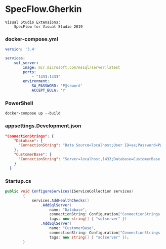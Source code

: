# SpecFlow.Gherkin

    Visual Studio Extensions:
    	SpecFlow for Visual Studio 2019

### docker-compose.yml
```yaml
version: '3.4'

services:
    sql_server:
        image: mcr.microsoft.com/mssql/server:latest
        ports:
            - "1433:1433"
        environment:
            SA_PASSWORD: 'P@ssword'
            ACCEPT_EULA: 'Y'
```

### PowerShell
```shell
docker-compose up --build
```

### appsettings.Development.json
```json
"ConnectionStrings": {
    "Database": {
      "ConnectionString": "Data Source=localhost;User ID=sa;Password=P@ssword;Connect Timeout=30;Encrypt=False;TrustServerCertificate=False;ApplicationIntent=ReadWrite;MultiSubnetFailover=False"
    },
    "CustomerBase": {
      "ConnectionString": "Server=localhost,1433;Database=CustomerBase;User ID=sa;Password=P@ssword"
    }
  }
```

### Startup.cs
```csharp
public void ConfigureServices(IServiceCollection services)
        {
            services.AddHealthChecks()
                .AddSqlServer(
                    name: "Database",
                    connectionString: Configuration["ConnectionStrings:Database:ConnectionString"],
                    tags: new string[] { "sqlserver" })
                .AddSqlServer(
                    name: "CustomerBase",
                    connectionString: Configuration["ConnectionStrings:CustomerBase:ConnectionString"],
                    tags: new string[] { "sqlserver" });
        }
```
